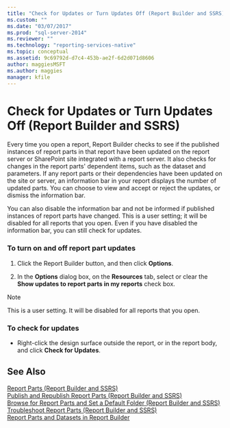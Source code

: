 ```yaml
---
title: "Check for Updates or Turn Updates Off (Report Builder and SSRS) | Microsoft Docs"
ms.custom: ""
ms.date: "03/07/2017"
ms.prod: "sql-server-2014"
ms.reviewer: ""
ms.technology: "reporting-services-native"
ms.topic: conceptual
ms.assetid: 9c69792d-d7c4-453b-ae2f-6d2d071d8606
author: maggiesMSFT
ms.author: maggies
manager: kfile
---
```

# Check for Updates or Turn Updates Off (Report Builder and SSRS)
  Every time you open a report, Report Builder checks to see if the published instances of report parts in that report have been updated on the report server or SharePoint site integrated with a report server. It also checks for changes in the report parts' dependent items, such as the dataset and parameters. If any report parts or their dependencies have been updated on the site or server, an information bar in your report displays the number of updated parts. You can choose to view and accept or reject the updates, or dismiss the information bar.  
  
 You can also disable the information bar and not be informed if published instances of report parts have changed. This is a user setting; it will be disabled for all reports that you open. Even if you have disabled the information bar, you can still check for updates.  
  
### To turn on and off report part updates  
  
1.  Click the Report Builder button, and then click **Options**.  
  
2.  In the **Options** dialog box, on the **Resources** tab, select or clear the **Show updates to report parts in my reports** check box.  
  
> [!NOTE]  
>  This is a user setting. It will be disabled for all reports that you open.  
  
### To check for updates  
  
-   Right-click the design surface outside the report, or in the report body, and click **Check for Updates**.  
  
## See Also  
 [Report Parts &#40;Report Builder and SSRS&#41;](report-parts-report-builder-and-ssrs.md)   
 [Publish and Republish Report Parts &#40;Report Builder and SSRS&#41;](report-design/publish-and-republish-report-parts-report-builder-and-ssrs.md)   
 [Browse for Report Parts and Set a Default Folder &#40;Report Builder and SSRS&#41;](report-design/browse-for-report-parts-and-set-a-default-folder-report-builder-and-ssrs.md)   
 [Troubleshoot Report Parts &#40;Report Builder and SSRS&#41;](../../2014/reporting-services/troubleshoot-report-parts-report-builder-and-ssrs.md)   
 [Report Parts and Datasets in Report Builder](report-data/report-parts-and-datasets-in-report-builder.md)  
  
  
